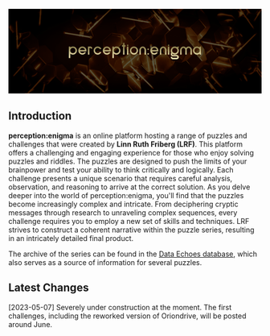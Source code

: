 ![Logo](perception-enigma.png)

## Introduction

**perception:enigma** is an online platform hosting a range of puzzles and challenges that were created by **Linn Ruth Friberg (LRF)**. This platform offers a challenging and engaging experience for those who enjoy solving puzzles and riddles. The puzzles are designed to push the limits of your brainpower and test your ability to think critically and logically. Each challenge presents a unique scenario that requires careful analysis, observation, and reasoning to arrive at the correct solution. As you delve deeper into the world of perception:enigma, you'll find that the puzzles become increasingly complex and intricate. From deciphering cryptic messages through research to unraveling complex sequences, every challenge requires you to employ a new set of skills and techniques. LRF strives to construct a coherent narrative within the puzzle series, resulting in an intricately detailed final product.

The archive of the series can be found in the [Data Echoes database](https://github.com/linfri/DataEchoes/blob/main/DataEchoes.html), which also serves as a source of information for several puzzles.

## Latest Changes

[2023-05-07] Severely under construction at the moment. The first challenges, including the reworked version of Oriondrive, will be posted around June.

